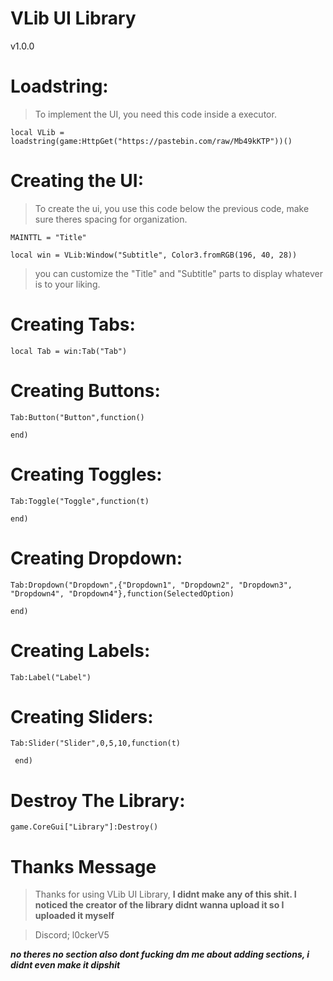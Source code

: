 # VLib UI Library
v1.0.0

# Loadstring:
> To implement the UI, you need this code inside a executor.
```
local VLib = loadstring(game:HttpGet("https://pastebin.com/raw/Mb49kKTP"))()
```

# Creating the UI:
> To create the ui, you use this code below the previous code, make sure theres spacing for organization.
```
MAINTTL = "Title" 

local win = VLib:Window("Subtitle", Color3.fromRGB(196, 40, 28))
```
> you can customize the "Title" and "Subtitle" parts to display whatever is to your liking.

# Creating Tabs:

```
local Tab = win:Tab("Tab")
```

# Creating Buttons:

```
Tab:Button("Button",function()

end)
```

# Creating Toggles:

```
Tab:Toggle("Toggle",function(t)

end)
```

# Creating Dropdown:

```
Tab:Dropdown("Dropdown",{"Dropdown1", "Dropdown2", "Dropdown3", "Dropdown4", "Dropdown4"},function(SelectedOption)

end)
```

# Creating Labels:

```
Tab:Label("Label")
```

# Creating Sliders:

```
Tab:Slider("Slider",0,5,10,function(t)
      
 end)
```

# Destroy The Library:
```
game.CoreGui["Library"]:Destroy()
```

# Thanks Message
> Thanks for using VLib UI Library,
**I didnt make any of this shit. I noticed the creator of the library didnt wanna upload it so I uploaded it myself**

> Discord; l0ckerV5


***no theres no section also dont fucking dm me about adding sections, i didnt even make it dipshit***
